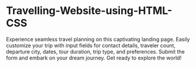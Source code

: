 # Travelling-Website-using-HTML-CSS
Experience seamless travel planning on this captivating landing page. Easily customize your trip with input fields for contact details, traveler count, departure city, dates, tour duration, trip type, and preferences. Submit the form and embark on your dream journey. Get ready to explore the world!
